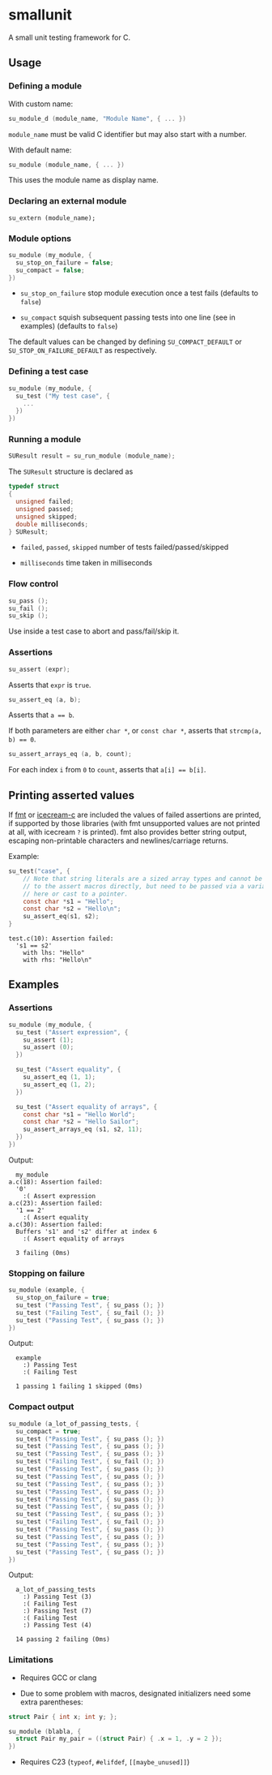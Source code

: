 # smallunit

A small unit testing framework for C.

## Usage

### Defining a module

With custom name:
```c
su_module_d (module_name, "Module Name", { ... })
```

`module_name` must be valid C identifier but may also start with a number.

With default name:
```c
su_module (module_name, { ... })
```
This uses the module name as display name.

### Declaring an external module

```
su_extern (module_name);
```

### Module options

```c
su_module (my_module, {
  su_stop_on_failure = false;
  su_compact = false;
})
```

- `su_stop_on_failure` stop module execution once a test fails (defaults to `false`)

- `su_compact` squish subsequent passing tests into one line (see in examples) (defaults to `false`)

The default values can be changed by defining `SU_COMPACT_DEFAULT` or `SU_STOP_ON_FAILURE_DEFAULT` as respectively.

### Defining a test case

```c
su_module (my_module, {
  su_test ("My test case", {
    ...
  })
})
```

### Running a module

```c
SUResult result = su_run_module (module_name);
```

The `SUResult` structure is declared as

```c
typedef struct
{
  unsigned failed;
  unsigned passed;
  unsigned skipped;
  double milliseconds;
} SUResult;
```

- `failed`, `passed`, `skipped` number of tests failed/passed/skipped

- `milliseconds` time taken in milliseconds

### Flow control

```c
su_pass ();
su_fail ();
su_skip ();
```

Use inside a test case to abort and pass/fail/skip it.

### Assertions

```c
su_assert (expr);
```

Asserts that `expr` is `true`.

```c
su_assert_eq (a, b);
```

Asserts that `a == b`.

If both parameters are either `char *`, or `const char *`, asserts that `strcmp(a, b) == 0`.

```c
su_assert_arrays_eq (a, b, count);
```

For each index `i` from `0` to `count`, asserts that `a[i] == b[i]`.

## Printing asserted values

If [fmt](https://github.com/JaMo42/fmt) or [icecream-c](https://github.com/JaMo42/icecream-c) are included the values of failed assertions are printed, if supported by those libraries (with fmt unsupported values are not printed at all, with icecream `?` is printed).
fmt also provides better string output, escaping non-printable characters and newlines/carriage returns.

Example:

```c
su_test("case", {
    // Note that string literals are a sized array types and cannot be passed
    // to the assert macros directly, but need to be passed via a variable like
    // here or cast to a pointer.
    const char *s1 = "Hello";
    const char *s2 = "Hello\n";
    su_assert_eq(s1, s2);
}
```

```
test.c(10): Assertion failed:
  's1 == s2'
    with lhs: "Hello"
    with rhs: "Hello\n"
```

## Examples

### Assertions

```c
su_module (my_module, {
  su_test ("Assert expression", {
    su_assert (1);
    su_assert (0);
  })

  su_test ("Assert equality", {
    su_assert_eq (1, 1);
    su_assert_eq (1, 2);
  })

  su_test ("Assert equality of arrays", {
    const char *s1 = "Hello World";
    const char *s2 = "Hello Sailor";
    su_assert_arrays_eq (s1, s2, 11);
  })
})
```

Output:

```
  my_module
a.c(18): Assertion failed:
  '0'
    :( Assert expression
a.c(23): Assertion failed:
  '1 == 2'
    :( Assert equality
a.c(30): Assertion failed:
  Buffers 's1' and 's2' differ at index 6
    :( Assert equality of arrays

  3 failing (0ms)
```

### Stopping on failure

```c
su_module (example, {
  su_stop_on_failure = true;
  su_test ("Passing Test", { su_pass (); })
  su_test ("Failing Test", { su_fail (); })
  su_test ("Passing Test", { su_pass (); })
})
```

Output:

```
  example
    :) Passing Test
    :( Failing Test

  1 passing 1 failing 1 skipped (0ms)
```

### Compact output

```c
su_module (a_lot_of_passing_tests, {
  su_compact = true;
  su_test ("Passing Test", { su_pass (); })
  su_test ("Passing Test", { su_pass (); })
  su_test ("Passing Test", { su_pass (); })
  su_test ("Failing Test", { su_fail (); })
  su_test ("Passing Test", { su_pass (); })
  su_test ("Passing Test", { su_pass (); })
  su_test ("Passing Test", { su_pass (); })
  su_test ("Passing Test", { su_pass (); })
  su_test ("Passing Test", { su_pass (); })
  su_test ("Passing Test", { su_pass (); })
  su_test ("Passing Test", { su_pass (); })
  su_test ("Failing Test", { su_fail (); })
  su_test ("Passing Test", { su_pass (); })
  su_test ("Passing Test", { su_pass (); })
  su_test ("Passing Test", { su_pass (); })
  su_test ("Passing Test", { su_pass (); })
})
```

Output:

```
  a_lot_of_passing_tests
    :) Passing Test (3)
    :( Failing Test
    :) Passing Test (7)
    :( Failing Test
    :) Passing Test (4)

  14 passing 2 failing (0ms)
```

### Limitations

- Requires GCC or clang

- Due to some problem with macros, designated initializers need some extra parentheses:

```c
struct Pair { int x; int y; };

su_module (blabla, {
  struct Pair my_pair = ((struct Pair) { .x = 1, .y = 2 });
})
```

- Requires C23 (`typeof`, `#elifdef`, `[[maybe_unused]]`)
